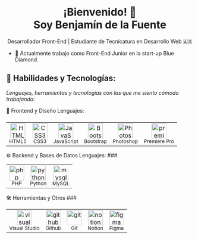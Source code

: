 <h1 align="center">¡Bienvenido! 👋<br>Soy Benjamín de la Fuente</h1>

<p align="center">
  Desarrollador Front-End | Estudiante de Tecnicatura en Desarrollo Web 🇦🇷<br>
</p>


- 💼 Actualmente trabajo como Front-End Junior en la start-up Blue Diamond.

## 🔧 Habilidades y Tecnologías:

*Lenguajes, herramientas y tecnologías con las que me siento cómodo trabajando:*

🎨 Frontend y Diseño
Lenguajes: 
###
<div align="center">

  <table>
    <tr>
      <td align="center">
        <img src="https://cdn.jsdelivr.net/gh/devicons/devicon/icons/html5/html5-original.svg" height="40" alt="HTML5" />
        <br><sub>HTML5</sub>
      </td>
      <td align="center">
        <img src="https://cdn.jsdelivr.net/gh/devicons/devicon/icons/css3/css3-original.svg" height="40" alt="CSS3" />
        <br><sub>CSS3</sub>
      </td>
      <td align="center">
        <img src="https://cdn.jsdelivr.net/gh/devicons/devicon/icons/javascript/javascript-original.svg" height="40" alt="JavaScript" />
        <br><sub>JavaScript</sub>
      </td>
      <td align="center">
        <img src="https://cdn.jsdelivr.net/gh/devicons/devicon/icons/bootstrap/bootstrap-original.svg" height="40" alt="Bootstrap" />
        <br><sub>Bootstrap</sub>
      </td>
      <td align="center">
        <img src="https://cdn.jsdelivr.net/gh/devicons/devicon/icons/photoshop/photoshop-original.svg" height="40" alt="Photoshop" />
        <br><sub>Photoshop</sub>
      </td>
      <td align="center">
        <img src="https://cdn.jsdelivr.net/gh/devicons/devicon/icons/premierepro/premierepro-original.svg" height="40" alt="premierepro" />
        <br><sub>Premiere Pro</sub>
      </td>
    </tr>
  </table>

</div>
⚙️ Backend y Bases de Datos
Lenguajes:
###
<div align="center">

  <table>
    <tr>
      <td align="center">
        <img src="https://cdn.jsdelivr.net/gh/devicons/devicon/icons/php/php-original.svg" height="40" alt="php" />
        <br><sub>PHP</sub>
      </td>
      <td align="center">
        <img src="https://cdn.jsdelivr.net/gh/devicons/devicon/icons/python/python-original.svg" height="40" alt="python" />
        <br><sub>Python</sub>
      </td>
      <td align="center">
        <img src="https://cdn.jsdelivr.net/gh/devicons/devicon/icons/mysql/mysql-original-wordmark.svg" height="40" alt="mysql" />
        <br><sub>MySQL</sub>
      </td>
    </tr>
  </table>

</div>
🛠️ Herramientas y Otros
###
<div align="center">

  <table>
    <tr>
      <td align="center">
        <img src="https://cdn.jsdelivr.net/gh/devicons/devicon/icons/visualstudio/visualstudio-original.svg" height="40" alt="visualstudio" />
        <br><sub>Visual Studio</sub>
      </td>
      <td align="center">
        <img src="https://cdn.jsdelivr.net/gh/devicons/devicon/icons/github/github-original.svg" height="40" alt="github" />
        <br><sub>Github</sub>
      </td>
      <td align="center">
        <img src="https://cdn.jsdelivr.net/gh/devicons/devicon/icons/git/git-original.svg" height="40" alt="git" />
        <br><sub>Git</sub>
      </td>
      <td align="center">
        <img src="https://cdn.jsdelivr.net/gh/devicons/devicon/icons/notion/notion-line.svg" height="40" alt="notion" />
        <br><sub>Notion</sub>
      </td>
      <td align="center">
        <img src="https://cdn.jsdelivr.net/gh/devicons/devicon/icons/figma/figma-original.svg" height="40" alt="figma" />
        <br><sub>Figma</sub>
      </td>
    </tr>
  </table>

</div>
